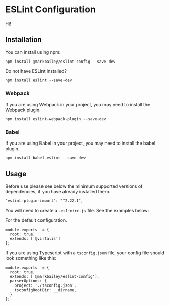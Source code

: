 # ESLint Configuration

Hi!

## Installation

You can install using npm:

```
npm install @markbailey/eslint-config --save-dev
```

Do not have ESLint installed?

```
npm install eslint --save-dev
```

### Webpack

If you are using Webpack in your project, you may need to install the Webpack
plugin.

```
npm install eslint-webpack-plugin --save-dev
```

### Babel

If you are using Babel in your project, you may need to install the babel
plugin.

```
npm install babel-eslint --save-dev
```

## Usage

Before use please see below the minimum supported versions of dependencies, if
you have already installed them.

```
"eslint-plugin-import": "^2.22.1",
```

You will need to create a `.eslintrc.js` file. See the examples below:

For the default configuration.

```
module.exports  = {
  root: true,
  extends: ['@virtalis']
};
```

If you are using Typescript with a `tsconfig.json` file, your config file should
look something like this:

```
module.exports  = {
  root: true,
  extends: ['@markbailey/eslint-config'],
  parserOptions: {
    project: './tsconfig.json',
    tsconfigRootDir: __dirname,
  }
};
```
